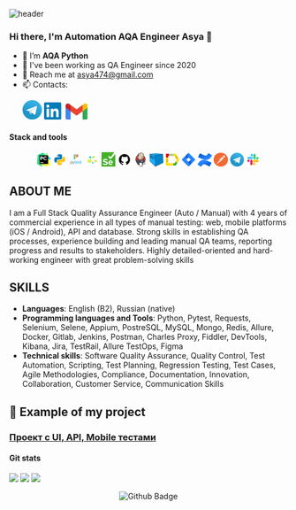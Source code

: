 ![header](https://capsule-render.vercel.app/api?type=waving&color=gradient&customColorList=2&height=160&section=header&text=Hi%20there!&fontAlignY=32&fontAlign=20&fontSize=52&animation=twinkling&fontColor=EAF5D2)

### Hi there, I'm Automation AQA Engineer Asya 👋


- 🌱 I’m  **AQA Python**
- 🔭 I've been working as QA Engineer since 2020
- 💬 Reach me at asya474@gmail.com
- 📫 Contacts:

<p>
  &#8287;&#8287;&#8287;&#8287;&#8287;
    <a href="https://t.me/asya474"><img width="35px" alt="Telegram" title="Telegram" src="images/tg.png"/></a>
    <a href="https://www.linkedin.com/in/[anhelina-babareka](https://www.linkedin.com/in/%D0%B0%D0%BD%D0%B0%D1%81%D1%82%D0%B0%D1%81%D0%B8%D1%8F-%D1%88%D0%B5%D0%BC%D0%B5%D1%82%D0%BE%D0%B2%D0%B0-41752a92/)/"><img width="35px" alt="LinkedIn" title="LinkedIn" src="images/linkedin.png/"></a>
    <a href="mailto:asya474@gmail.com"><img width="40px" alt="Write me Email" title="Gmail" src="images/gmail.png"/></a>
</p>

#### Stack and tools
<p  align="center">
  <code><img width="5%" title="Pycharm" src="images/logo_stacks/pycharm.png"></code>
  <code><img width="5%" title="Python" src="images/logo_stacks/python.png"></code>
  <code><img width="5%" title="Pytest" src="images/logo_stacks/pytest.png"></code>
  <code><img width="5%" title="Selene" src="images/logo_stacks/selene.png"></code>
  <code><img width="5%" title="Selenium" src="images/logo_stacks/selenium.png"></code>
  <!-- <code><img width="5%" title="Requests" src="images/logo_stacks/requests.png"></code> -->
  <code><img width="5%" title="GitHub" src="images/logo_stacks/github.png"></code>
  <code><img width="5%" title="Jenkins" src="images/logo_stacks/jenkins.png"></code>
  <!-- <code><img width="5%" title="Docker" src="images/logo_stacks/docker.png"></code> -->
  <code><img width="5%" title="Selenoid" src="images/logo_stacks/selenoid.png"></code>
  <code><img width="5%" title="Allure Report" src="images/logo_stacks/allure_report.png"></code>
  <!-- <code><img width="5%" title="Allure TestOps" src="images/logo_stacks/allure_testops.png"></code> -->
  <!-- <code><img width="5%" title="Appium" src="images/logo_stacks/appium.png"></code> --> 
  <!-- <code><img width="5%" title="Browserstack" src="images/logo_stacks/browserstack.png"></code> -->
  <code><img width="5%" title="Jira" src="images/logo_stacks/jira.png"></code>
  <code><img width="5%" title="Confluence" src="images/logo_stacks/confluence.png"></code>
  <!-- <code><img width="5%" title="Android Studio" src="images/logo_stacks/android_studio.png"></code> -->
  <!-- <code><img width="5%" title="Xcode" src="images/logo_stacks/xcode.png"></code> -->
  <code><img width="5%" title="Postman" src="images/logo_stacks/postman.png"></code>
  <code><img width="5%" title="Telegram" src="images/logo_stacks/tg.png"></code>
  <code><img width="5%" title="Slack" src="images/logo_stacks/slack.png"></code>
  <!-- <code><img width="5%" title="PgAdmin" src="images/logo_stacks/pgadmin.png"></code> -->
  <!-- <code><img width="5%" title="Xmind" src="images/logo_stacks/xmind.png"></code> -->
</p>

## ABOUT ME
I am a Full Stack Quality Assurance Engineer  (Auto / Manual) with 4 years of commercial experience in all types of manual testing: web, mobile platforms (iOS / Android), API and database. 
Strong skills in establishing QA processes, experience building and leading manual QA teams, reporting progress and results to stakeholders. Highly detailed-oriented and hard-working engineer with great problem-solving skills

## SKILLS
- **Languages**: English (B2), Russian (native)
- **Programming languages and Tools**: Python, Pytest, Requests, Selenium, Selene,  Appium, PostreSQL, MySQL, Mongo, Redis, Allure, Docker, Gitlab, Jenkins, Postman, Charles Proxy, Fiddler, DevTools, Kibana, Jira, TestRail, Allure TestOps, Figma
- **Technical skills**: Software Quality Assurance, Quality Control, Test Automation, Scripting, Test Planning,  Regression Testing, Test Cases, Agile Methodologies, Compliance, Documentation, Innovation, Collaboration, Customer Service, Communication Skills

## :floppy_disk: Example of my project
### [Проект с UI, API, Mobile тестами](https://github.com/asya474/diploma_project)

#### Git stats
![](http://github-profile-summary-cards.vercel.app/api/cards/stats?username=asya474&theme=tokyonight)
![](http://github-profile-summary-cards.vercel.app/api/cards/repos-per-language?username=asya474&theme=tokyonight) 
![](https://github-profile-summary-cards.vercel.app/api/cards/profile-details?username=asya474&theme=tokyonight)

<div id="badges" align="center">
  <img src="https://komarev.com/ghpvc/?username=asya474&style=flat-square&color=blue" alt="Github Badge"/>
<div id="header" align="center">
